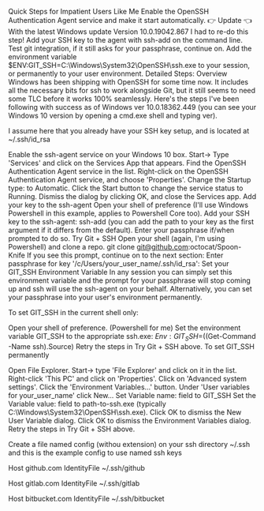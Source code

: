 Quick Steps for Impatient Users Like Me
Enable the OpenSSH Authentication Agent service and make it start automatically.
👉 Update 👈
With the latest Windows update Version 10.0.19042.867 I had to re-do this step!
Add your SSH key to the agent with ssh-add on the command line.
Test git integration, if it still asks for your passphrase, continue on.
Add the environment variable $ENV:GIT_SSH=C:\Windows\System32\OpenSSH\ssh.exe to your session, or permanently to your user environment.
Detailed Steps: Overview
Windows has been shipping with OpenSSH for some time now. It includes all the necessary bits for ssh to work alongside Git, but it still seems to need some TLC before it works 100% seamlessly. Here's the steps I've been following with success as of Windows ver 10.0.18362.449 (you can see your Windows 10 version by opening a cmd.exe shell and typing ver).

I assume here that you already have your SSH key setup, and is located at ~/.ssh/id_rsa

Enable the ssh-agent service on your Windows 10 box.
Start-> Type 'Services' and click on the Services App that appears.
Find the OpenSSH Authentication Agent service in the list.
Right-click on the OpenSSH Authentication Agent service, and choose 'Properties'.
Change the Startup type: to Automatic.
Click the Start button to change the service status to Running.
Dismiss the dialog by clicking OK, and close the Services app.
Add your key to the ssh-agent
Open your shell of preference (I'll use Windows Powershell in this example, applies to Powershell Core too).
Add your SSH key to the ssh-agent: ssh-add (you can add the path to your key as the first argument if it differs from the default).
Enter your passphrase if/when prompted to do so.
Try Git + SSH
Open your shell (again, I'm using Powershell) and clone a repo. git clone git@github.com:octocat/Spoon-Knife
If you see this prompt, continue on to the next section:
Enter passphrase for key '/c/Users/your_user_name/.ssh/id_rsa':
Set your GIT_SSH Environment Variable
In any session you can simply set this environment variable and the prompt for your passphrase will stop coming up and ssh will use the ssh-agent on your behalf. Alternatively, you can set your passphrase into your user's environment permanently.

To set GIT_SSH in the current shell only:

Open your shell of preference. (Powershell for me)
Set the environment variable GIT_SSH to the appropriate ssh.exe: $Env:GIT_SSH=$((Get-Command -Name ssh).Source)
Retry the steps in Try Git + SSH above.
To set GIT_SSH permanently

Open File Explorer. Start-> type 'File Explorer' and click on it in the list.
Right-click 'This PC' and click on 'Properties'.
Click on 'Advanced system settings'.
Click the 'Environment Variables...' button.
Under 'User variables for your_user_name' click New...
Set Variable name: field to GIT_SSH
Set the Variable value: field to path-to-ssh.exe (typically C:\Windows\System32\OpenSSH\ssh.exe).
Click OK to dismiss the New User Variable dialog.
Click OK to dismiss the Environment Variables dialog.
Retry the steps in Try Git + SSH above.

Create a file named config (withou extension) on your ssh directory ~/.ssh
and this is the example config to use named ssh keys

Host github.com
    IdentityFile ~/.ssh/github

Host gitlab.com
    IdentityFile ~/.ssh/gitlab

Host bitbucket.com
    IdentityFile ~/.ssh/bitbucket
